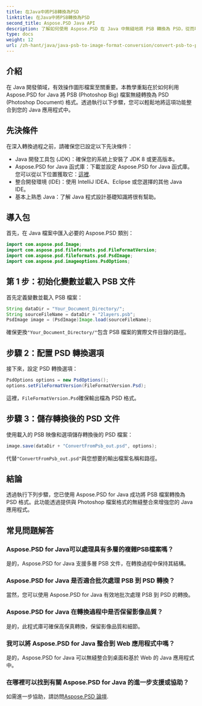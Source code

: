 ```yaml
---
title: 在Java中將PSB轉換為PSD
linktitle: 在Java中將PSB轉換為PSD
second_title: Aspose.PSD Java API
description: 了解如何使用 Aspose.PSD 在 Java 中無縫地將 PSB 轉換為 PSD，從而增強應用程式中的圖形檔案管理。
type: docs
weight: 12
url: /zh-hant/java/java-psb-to-image-format-conversion/convert-psb-to-psd-java/
---
```

## 介紹
在 Java 開發領域，有效操作圖形檔案至關重要。本教學重點在於如何利用 Aspose.PSD for Java 將 PSB (Photoshop Big) 檔案無縫轉換為 PSD (Photoshop Document) 格式。透過執行以下步驟，您可以輕鬆地將這項功能整合到您的 Java 應用程式中。
## 先決條件
在深入轉換過程之前，請確保您已設定以下先決條件：
- Java 開發工具包 (JDK)：確保您的系統上安裝了 JDK 8 或更高版本。
-  Aspose.PSD for Java 函式庫：下載並設定 Aspose.PSD for Java 函式庫。您可以從以下位置獲取它：[這裡](https://releases.aspose.com/psd/java/).
- 整合開發環境 (IDE)：使用 IntelliJ IDEA、Eclipse 或您選擇的其他 Java IDE。
- 基本上熟悉 Java：了解 Java 程式設計基礎知識將很有幫助。
## 導入包
首先，在 Java 檔案中匯入必要的 Aspose.PSD 類別：
```java
import com.aspose.psd.Image;
import com.aspose.psd.fileformats.psd.FileFormatVersion;
import com.aspose.psd.fileformats.psd.PsdImage;
import com.aspose.psd.imageoptions.PsdOptions;
```
## 第 1 步：初始化變數並載入 PSB 文件
首先定義變數並載入 PSB 檔案：
```java
String dataDir = "Your_Document_Directory/";
String sourceFileName = dataDir + "2layers.psb";
PsdImage image = (PsdImage)Image.load(sourceFileName);
```
確保更換`"Your_Document_Directory/"`包含 PSB 檔案的實際文件目錄的路徑。
## 步驟 2：配置 PSD 轉換選項
接下來，設定 PSD 轉換選項：
```java
PsdOptions options = new PsdOptions();
options.setFileFormatVersion(FileFormatVersion.Psd);
```
這裡，`FileFormatVersion.Psd`確保輸出檔為 PSD 格式。
## 步驟 3：儲存轉換後的 PSD 文件
使用載入的 PSB 映像和選項儲存轉換後的 PSD 檔案：
```java
image.save(dataDir + "ConvertFromPsb_out.psd", options);
```
代替`"ConvertFromPsb_out.psd"`與您想要的輸出檔案名稱和路徑。

## 結論
透過執行下列步驟，您已使用 Aspose.PSD for Java 成功將 PSB 檔案轉換為 PSD 格式。此功能透過提供與 Photoshop 檔案格式的無縫整合來增強您的 Java 應用程式。
## 常見問題解答
### Aspose.PSD for Java可以處理具有多層的複雜PSB檔案嗎？
是的，Aspose.PSD for Java 支援多層 PSB 文件，在轉換過程中保持其結構。
### Aspose.PSD for Java 是否適合批次處理 PSB 到 PSD 轉換？
當然，您可以使用 Aspose.PSD for Java 有效地批次處理 PSB 到 PSD 的轉換。
### Aspose.PSD for Java 在轉換過程中是否保留影像品質？
是的，此程式庫可確保高保真轉換，保留影像品質和細節。
### 我可以將 Aspose.PSD for Java 整合到 Web 應用程式中嗎？
是的，Aspose.PSD for Java 可以無縫整合到桌面和基於 Web 的 Java 應用程式中。
### 在哪裡可以找到有關 Aspose.PSD for Java 的進一步支援或協助？
如需進一步協助，請訪問[Aspose.PSD 論壇](https://forum.aspose.com/c/psd/34).